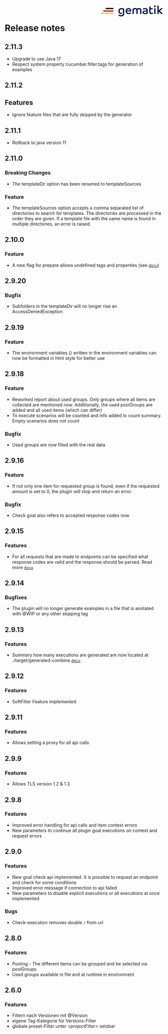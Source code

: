 <img align="right" width="200" height="37" src="doc/images/Gematik_Logo_Flag.png" alt="gematik logo"/> <br/>

# Release notes

## 2.11.3

- Upgrade to use Java 17
- Respect system property cucumber.filter.tags for generation of examples

## 2.11.2

## Features

- Ignore feature files that are fully skipped by the generator

## 2.11.1

- Rollback to java version 11

## 2.11.0

### Breaking Changes

- The templateDir option has been renamed to templateSources

### Feature

- The templateSources option accepts a comma separated list of directories to search for templates. The directories are
  processed in the order they are given. If a template file with the same name is found in multiple directories, an error is raised.

## 2.10.0

### Feature

- A new flag for prepare allows undefined tags and properties (see [`docu`](./doc/userguide/GettingStarted.adoc))

## 2.9.20

### Bugfix

- Subfolders in the templateDir will no longer rise an AccessDeniedException

## 2.9.19

### Feature

- The environment variables () written in the environment variables can now be formatted in html style for better use

## 2.9.18

### Feature

- Reworked report about used groups. Only groups where all items are collected are mentioned now. Additionally, the used
  poolGroups are added and all used items (which can differ)
- To execute scenarios will be counted and info added to count summary. Empty scenarios does not count

### Bugfix

- Used groups are now filled with the real data

## 2.9.16

### Feature

- If not only one item for requested group is found, even if the requested amount is set to 0, the plugin will stop and
  return an error.

### Bugfix

- Check goal also refers to accepted response codes now

## 2.9.15

### Features

- For all requests that are made to endpoints can be specified what response codes are valid and the response should be
  parsed. Read more [`docu`](./doc/userguide/GettingStarted.adoc)

## 2.9.14

### Bugfixes

- The plugin will no longer generate examples in a file that is anotated with @WIP or any other skipping tag

## 2.9.13

### Features

- Summary how many executions are generated are now located at
  ./target/generated-combine [`docu`](./doc/userguide/GettingStarted.adoc)

## 2.9.12

### Features

- SoftFilter Feature implemented

## 2.9.11

### Features

- Allows setting a proxy for all api calls

## 2.9.9

### Features

- Allows TLS version 1.2 & 1.3

## 2.9.8

### Features

- Improved error handling for api calls and item context errors
- New parameters to continue all plugin goal executions on context and request errors

## 2.9.0

### Features

- New goal check api implemented. It is possible to request an endpoint and check for some
  conditions
- Improved error message if connection to api failed
- New parameters to disable explicit executions or all executions at once implemented

### Bugs

- Check-execution removes double `/` from url

## 2.8.0

### Features

- Pooling - The different items can be grouped and be selected via poolGroups
- Used groups available in file and at runtime in environment

## 2.6.0

### Features

- Filtern nach Versionen mit @Version
- eigene Tag-Kategorie für Versions-Filter
- globale preset-Filter unter *_\<projectFilter\>_* setzbar